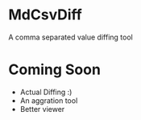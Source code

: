 # MdCsvDiff
A comma separated value diffing tool

# Coming Soon
* Actual Diffing :)
* An aggration tool
* Better viewer